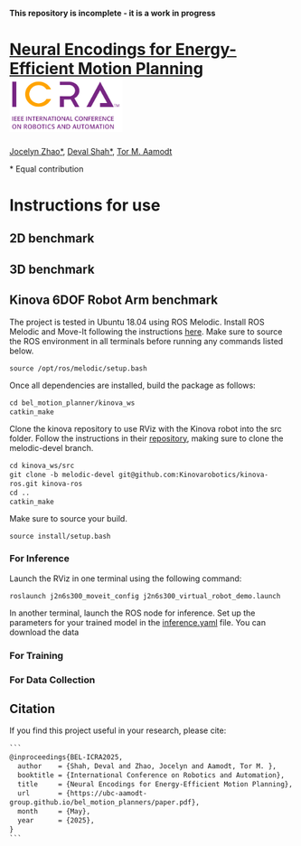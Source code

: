 **This repository is incomplete - it is a work in progress**

# [Neural Encodings for Energy-Efficient Motion Planning <img src="docs/images/ICRA-RGB.png" width=200>](docs/paper.pdf)

[Jocelyn Zhao*](www.linkedin.com/in/jocelyn-zhao), [Deval Shah*](https://www.linkedin.com/in/deval-shah-91485867/), [Tor M. Aamodt](https://www.ece.ubc.ca/~aamodt/)

\* Equal contribution

**Instructions for use**
=================

2D benchmark
---


3D benchmark
---

Kinova 6DOF Robot Arm benchmark
---

The project is tested in Ubuntu 18.04 using ROS Melodic. Install ROS Melodic and Move-It following the instructions [here](https://www.google.com/). Make sure to source the ROS environment in all terminals before running any commands listed below.
```
source /opt/ros/melodic/setup.bash
```

Once all dependencies are installed, build the package as follows:
```
cd bel_motion_planner/kinova_ws
catkin_make
```

Clone the kinova repository to use RViz with the Kinova robot into the src folder. Follow the instructions in their [repository](https://github.com/Kinovarobotics/kinova-ros.git), making sure to clone the melodic-devel branch.
```
cd kinova_ws/src
git clone -b melodic-devel git@github.com:Kinovarobotics/kinova-ros.git kinova-ros
cd ..
catkin_make
```

Make sure to source your build.
```
source install/setup.bash
```

### For Inference
Launch the RViz in one terminal using the following command:

```
roslaunch j2n6s300_moveit_config j2n6s300_virtual_robot_demo.launch
```

In another terminal, launch the ROS node for inference. Set up the parameters for your trained model in the [inference.yaml](kinova_ws/utils/inference.yaml) file. You can download the data 

### For Training

### For Data Collection

## Citation

If you find this project useful in your research, please cite:

```
​```
@inproceedings{BEL-ICRA2025,
  author    = {Shah, Deval and Zhao, Jocelyn and Aamodt, Tor M. },
  booktitle = {International Conference on Robotics and Automation},
  title     = {Neural Encodings for Energy-Efficient Motion Planning},
  url       = {https://ubc-aamodt-group.github.io/bel_motion_planners/paper.pdf},
  month     = {May},
  year      = {2025},
}
​```
```
